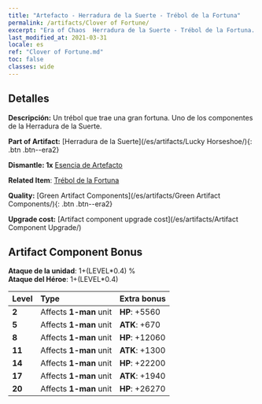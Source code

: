```yaml
---
title: "Artefacto - Herradura de la Suerte - Trébol de la Fortuna"
permalink: /artifacts/Clover of Fortune/
excerpt: "Era of Chaos  Herradura de la Suerte - Trébol de la Fortuna. Un trébol que trae una gran fortuna. Uno de los componentes de la Herradura de la Suerte."
last_modified_at: 2021-03-31
locale: es
ref: "Clover of Fortune.md"
toc: false
classes: wide
---
```




## Detalles

 **Descripción:** Un trébol que trae una gran fortuna. Uno de los componentes de la Herradura de la Suerte.

 **Part of Artifact:** [Herradura de la Suerte](/es/artifacts/Lucky Horseshoe/){: .btn .btn--era2}

 **Dismantle: 1x** [Esencia de Artefacto](/es/Items/con_905/)

 **Related Item**: [Trébol de la Fortuna](/es/Items/art_109/)

 **Quality:** [Green Artifact Components](/es/artifacts/Green Artifact Components/){: .btn .btn--era2}

 **Upgrade cost:** [Artifact component upgrade cost](/es/artifacts/Artifact Component Upgrade/)

## Artifact Component Bonus

  **Ataque de la unidad**: 1+(LEVEL\*0.4) %<br/>**Ataque del Héroe**: 1+(LEVEL\*0.4)

  |  Level  | Type |    Extra bonus  | 
  |:--------|:-----|:----------------| 
  | **2** | Affects **1-man** unit | **HP**: +5560 | 
  | **5** | Affects **1-man** unit | **ATK**: +670 | 
  | **8** | Affects **1-man** unit | **HP**: +12060 | 
  | **11** | Affects **1-man** unit | **ATK**: +1300 | 
  | **14** | Affects **1-man** unit | **HP**: +22200 | 
  | **17** | Affects **1-man** unit | **ATK**: +1940 | 
  | **20** | Affects **1-man** unit | **HP**: +26270 | 
